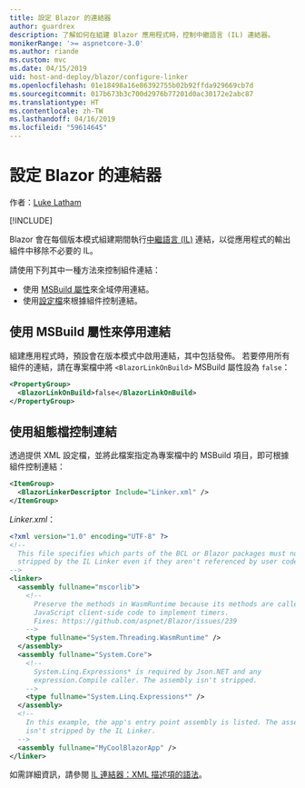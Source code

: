 ```yaml
---
title: 設定 Blazor 的連結器
author: guardrex
description: 了解如何在組建 Blazor 應用程式時，控制中繼語言 (IL) 連結器。
monikerRange: '>= aspnetcore-3.0'
ms.author: riande
ms.custom: mvc
ms.date: 04/15/2019
uid: host-and-deploy/blazor/configure-linker
ms.openlocfilehash: 01e18498a16e86392755b02b92ffda929669cb7d
ms.sourcegitcommit: 017b673b3c700d2976b77201d0ac30172e2abc87
ms.translationtype: HT
ms.contentlocale: zh-TW
ms.lasthandoff: 04/16/2019
ms.locfileid: "59614645"
---
```

# <a name="configure-the-linker-for-blazor"></a>設定 Blazor 的連結器

作者：[Luke Latham](https://github.com/guardrex)

[!INCLUDE[](~/includes/razor-components-preview-notice.md)]

Blazor 會在每個版本模式組建期間執行[中繼語言 (IL)](/dotnet/standard/managed-code#intermediate-language--execution) 連結，以從應用程式的輸出組件中移除不必要的 IL。

請使用下列其中一種方法來控制組件連結：

* 使用 [MSBuild 屬性](#disable-linking-with-a-msbuild-property)來全域停用連結。
* 使用[設定檔](#control-linking-with-a-configuration-file)來根據組件控制連結。

## <a name="disable-linking-with-a-msbuild-property"></a>使用 MSBuild 屬性來停用連結

組建應用程式時，預設會在版本模式中啟用連結，其中包括發佈。 若要停用所有組件的連結，請在專案檔中將 `<BlazorLinkOnBuild>` MSBuild 屬性設為 `false`：

```xml
<PropertyGroup>
  <BlazorLinkOnBuild>false</BlazorLinkOnBuild>
</PropertyGroup>
```

## <a name="control-linking-with-a-configuration-file"></a>使用組態檔控制連結

透過提供 XML 設定檔，並將此檔案指定為專案檔中的 MSBuild 項目，即可根據組件控制連結：

```xml
<ItemGroup>
  <BlazorLinkerDescriptor Include="Linker.xml" />
</ItemGroup>
```

*Linker.xml*：

```xml
<?xml version="1.0" encoding="UTF-8" ?>
<!--
  This file specifies which parts of the BCL or Blazor packages must not be
  stripped by the IL Linker even if they aren't referenced by user code.
-->
<linker>
  <assembly fullname="mscorlib">
    <!--
      Preserve the methods in WasmRuntime because its methods are called by 
      JavaScript client-side code to implement timers.
      Fixes: https://github.com/aspnet/Blazor/issues/239
    -->
    <type fullname="System.Threading.WasmRuntime" />
  </assembly>
  <assembly fullname="System.Core">
    <!--
      System.Linq.Expressions* is required by Json.NET and any 
      expression.Compile caller. The assembly isn't stripped.
    -->
    <type fullname="System.Linq.Expressions*" />
  </assembly>
  <!--
    In this example, the app's entry point assembly is listed. The assembly
    isn't stripped by the IL Linker.
  -->
  <assembly fullname="MyCoolBlazorApp" />
</linker>
```

如需詳細資訊，請參閱 [IL 連結器：XML 描述項的語法](https://github.com/mono/linker/blob/master/src/linker/README.md#syntax-of-xml-descriptor)。
